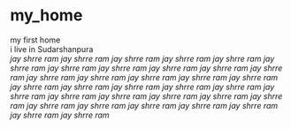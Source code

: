 # my_home
my first home    <br> i live in Sudarshanpura
<br>
<i>jay shrre ram</i>
<i>jay shrre ram</i>
<i>jay shrre ram</i>
<i>jay shrre ram</i>
<i>jay shrre ram</i>
<i>jay shrre ram</i>
<i>jay shrre ram</i>
<i>jay shrre ram</i>
<i>jay shrre ram</i>
<i>jay shrre ram</i>
<i>jay shrre ram</i>
<i>jay shrre ram</i>
<i>jay shrre ram</i>
<i>jay shrre ram</i>
<i>jay shrre ram</i>
<i>jay shrre ram</i>
<i>jay shrre ram</i>
<i>jay shrre ram</i>
<i>jay shrre ram</i>
<i>jay shrre ram</i>
<i>jay shrre ram</i>
<i>jay shrre ram</i>
<i>jay shrre ram</i>
<i>jay shrre ram</i>
<i>jay shrre ram</i>
<i>jay shrre ram</i>
<i>jay shrre ram</i>
<i>jay shrre ram</i>
<i>jay shrre ram</i>
<i>jay shrre ram</i>
<i>jay shrre ram</i>
<i>jay shrre ram</i>
<i>jay shrre ram</i>
<i>jay shrre ram</i>
